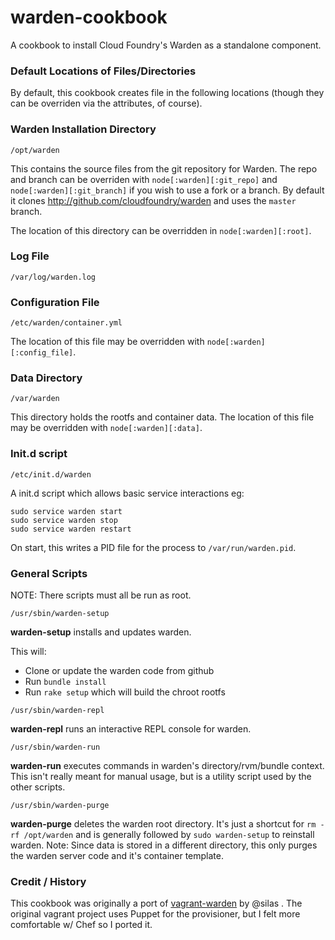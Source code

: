 warden-cookbook
===============

A cookbook to install Cloud Foundry's Warden as a standalone component.

### Default Locations of Files/Directories

By default, this cookbook creates file in the following locations (though they can be overriden via the attributes, of course).

### Warden Installation Directory

```
/opt/warden
```

This contains the source files from the git repository for Warden. The repo and branch can be overriden with ```node[:warden][:git_repo]``` and ```node[:warden][:git_branch]``` if you wish to use a fork or a branch. By default it clones http://github.com/cloudfoundry/warden and uses the ```master``` branch.

The location of this directory can be overridden in ```node[:warden][:root]```.

### Log File

```
/var/log/warden.log
```

### Configuration File

```
/etc/warden/container.yml
```

The location of this file may be overridden with ```node[:warden][:config_file]```.


### Data Directory

```
/var/warden
```

This directory holds the rootfs and container data. The location of this file may be overridden with ```node[:warden][:data]```.


### Init.d script
```
/etc/init.d/warden
```

A init.d script which allows basic service interactions eg:

```
sudo service warden start
sudo service warden stop
sudo service warden restart
```

On start, this writes a PID file for the process to ```/var/run/warden.pid```. 


### General Scripts

NOTE: There scripts must all be run as root.

```
/usr/sbin/warden-setup
```

**warden-setup** installs and updates warden. 

This will: 
- Clone or update the warden code from github
- Run ```bundle install```
- Run ```rake setup``` which will build the chroot rootfs


```
/usr/sbin/warden-repl
```

**warden-repl** runs an interactive REPL console for warden. 


```
/usr/sbin/warden-run
```

**warden-run** executes commands in warden's directory/rvm/bundle context. This isn't really meant for manual usage, but is a utility script used by the other scripts.


```
/usr/sbin/warden-purge
```

**warden-purge** deletes the warden root directory. It's just a shortcut for ```rm -rf /opt/warden``` and is generally followed by ```sudo warden-setup``` to reinstall warden. Note: Since data is stored in a different directory, this only purges the warden server code and it's container template.


### Credit / History

This cookbook was originally a port of [vagrant-warden](https://github.com/silas/vagrant-warden) by @silas . The original vagrant project uses Puppet for the provisioner, but I felt more comfortable w/ Chef so I ported it. 
